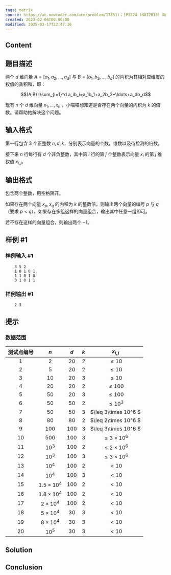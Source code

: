 ```yaml
---
tags: matrix
source: https://ac.nowcoder.com/acm/problem/17851)；[P1224 (NOI2013) 向量内积 - 洛谷 | 计算机科学教育新生态](https://www.luogu.com.cn/problem/P1224
created: 2023-02-06T00:00:00
modified: 2025-03-17T22:47:16
---
```


## Content
## 题目描述

两个 $d$ 维向量 $A=[a_1,a_2,\ldots,a_d]$ 与 $B=[b_1,b_2,\ldots,b_d]$ 的内积为其相对应维度的权值的乘积和，即：

$$(A,B)=\sum_{i=1}^d a_ib_i=a_1b_1+a_2b_2+\ldots+a_db_d$$

现有 $n$ 个 $d$ 维向量 $x_1,\ldots,x_n$ ，小喵喵想知道是否存在两个向量的内积为 $k$ 的倍数。请帮助她解决这个问题。

## 输入格式

第一行包含 $3$ 个正整数 $n,d,k$，分别表示向量的个数，维数以及待检测的倍数。

接下来 $n$ 行每行有 $d$ 个非负整数，其中第 $i$ 行的第 $j$ 个整数表示向量 $x_i$ 的第 $j$ 维权值 $x_{i,j}$。

## 输出格式

包含两个整数，用空格隔开。

如果存在两个向量 $x_p,x_q$ 的内积为 $k$ 的整数倍，则输出两个向量的编号 $p$ 与 $q$（要求 $p<q$）。如果存在多组这样的向量组合，输出其中任意一组即可。

若不存在这样的向量组合，则输出两个 $-1$。

## 样例 \#1
### 样例输入 \#1

```
    3 5 2
    1 0 1 0 1
    1 1 0 1 0
    0 1 0 1 1
```

### 样例输出 \#1

```
    2 3
```

## 提示
### 数据范围

| 测试点编号 | $n$ | $d$ | $k$ | $x_{i,j}$ |
| :----------: | :----------: | :----------: | :----------: | :----------: |
| $1$ | $2$ | $20$ | $2$ | $\leq 10$ |
| $2$ | $5$ | $20$ | $2$ | $\leq 10$ |
| $3$ | $10$ | $20$ | $3$ | $\leq 10$ |
| $4$ | $20$ | $20$ | $2$ | $\leq 100$ |
| $5$ | $50$ | $20$ | $3$ | $\leq 100$ |
| $6$ | $50$ | $50$ | $2$ | $\leq 10^3$ |
| $7$ | $50$ | $50$ | $3$ | $\leq 3\times 10^6 $ |
| $8$ | $80$ | $80$ | $2$ | $\leq 2\times 10^6 $ |
| $9$ | $100$ | $100$ | $3$ | $\leq 3\times 10^6 $ |
| $10$ | $500$ | $100$ | $3$ | $\leq 3\times 10^6$ |
| $11$ | $10^3$ | $100$ | $2$ | $\leq 2\times 10^6$ |
| $12$ | $10^3$ | $100$ | $3$ | $\leq 3\times 10^6$ |
| $13$ | $10^4$ | $100$ | $2$ | $<10$ |
| $14$ | $10^4$ | $100$ | $3$ | $<10$ |
| $15$ | $1.5\times 10^4$ | $100$ | $2$ | $<10$ |
| $16$ | $1.8\times 10^4$ | $100$ | $2$ | $<10$ |
| $17$ | $2\times 10^4$ | $100$ | $2$ | $<10$ |
| $18$ | $5\times 10^4$ | $30$ | $3$ | $<10$ |
| $19$ | $8\times 10^4$ | $30$ | $3$ | $<10$ |
| $20$ | $10^5$ | $30$ | $3$ | $<10$ |

## Solution
## Conclusion
